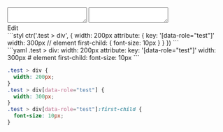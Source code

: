 <div data-size="250" class="code-cont" data-example="element">
    <div class="code">
        <div class="code-wrap">
            <textarea id="stylus"></textarea>
            <textarea id="css"></textarea>
            <div class="edit-code">
                <span>Edit</span>
            </div>
        </div>
    </div>
</div>


<div data-size="250" data-examples="stylus"></div>
```styl
ctr('.test > div', {
  width: 200px
  attribute: {
    key: '[data-role="test"]'
    width: 300px
    // element
    first-child: {
      font-size: 10px
    }
  }
})
```

<div data-size="250" data-examples="yaml"></div>
```yaml
.test > div:
  width: 200px
  attribute:
    key: '[data-role="test"]'
    width: 300px
    # element
    first-child:
      font-size: 10px
```

```css
.test > div {
  width: 200px;
}
.test > div[data-role="test"] {
  width: 300px;
}
.test > div[data-role="test"]:first-child {
  font-size: 10px;
}
```
<div class="cf"></div>
